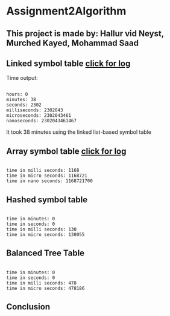 # Assignment2Algorithm
<h2>This project is made by: Hallur vid Neyst, Murched Kayed, Mohammad Saad</h2>

<h2>Linked symbol table <a href="https://github.com/Hallur20/Assignment2Algorithm/blob/master/logs/ArraySymbolTableLog.rtf">click for log</a></h2>
<p>Time output:
<pre><code>
hours: 0 
minutes: 38
seconds: 2302
milliseconds: 2302043
microseconds: 2302043461
nanoseconds: 2302043461467
</pre></code>
<p>It took 38 minutes using the linked list-based symbol table</p>
<h2>Array symbol table <a href="https://github.com/Hallur20/Assignment2Algorithm/blob/master/logs/LinkedLog.file">click for log</a></h2>
<pre><code>
time in milli seconds: 1168
time in micro seconds: 1168721
time in nano seconds: 1168721700
</pre></code>
<h2>Hashed symbol table </h2>
<pre><code>
time in minutes: 0
time in seconds: 0
time in milli seconds: 130
time in micro seconds: 130055</code></pre>
<h2>Balanced Tree Table</h2>
<pre><code>
time in minutes: 0
time in seconds: 0
time in milli seconds: 478
time in micro seconds: 478186
</code></pre>
<h2>Conclusion</h2>
